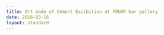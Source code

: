 ```yaml
---
title: Art made of Cement Excibition at FOUAR bar gallery
date: 2016-03-16
layout: standard
---
```


